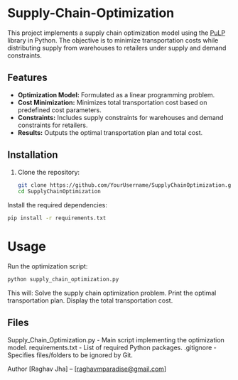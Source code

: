 # Supply-Chain-Optimization
This project implements a supply chain optimization model using the [PuLP](https://coin-or.github.io/pulp/) library in Python. The objective is to minimize transportation costs while distributing supply from warehouses to retailers under supply and demand constraints.

## Features

- **Optimization Model:** Formulated as a linear programming problem.
- **Cost Minimization:** Minimizes total transportation cost based on predefined cost parameters.
- **Constraints:** Includes supply constraints for warehouses and demand constraints for retailers.
- **Results:** Outputs the optimal transportation plan and total cost.

## Installation

1. Clone the repository:
   ```bash
   git clone https://github.com/YourUsername/SupplyChainOptimization.git
   cd SupplyChainOptimization
Install the required dependencies:
```bash
pip install -r requirements.txt
```
# Usage
Run the optimization script:
```bash
python supply_chain_optimization.py
```

This will:
Solve the supply chain optimization problem.
Print the optimal transportation plan.
Display the total transportation cost.

## Files
Supply_Chain_Optimization.py - Main script implementing the optimization model.
requirements.txt - List of required Python packages.
.gitignore - Specifies files/folders to be ignored by Git.


Author
[Raghav Jha] – [raghavmparadise@gmail.com]
